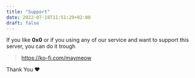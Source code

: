 ```yaml
---
title: "Support"
date: 2022-07-18T11:51:29+02:00
draft: false
---
```


If you like **0x0** or if you using any of our service and want to support this server, you can do it trough 

> https://ko-fi.com/maymeow

Thank You ❤️